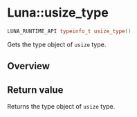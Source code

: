 # Luna::usize_type

```c++
LUNA_RUNTIME_API typeinfo_t usize_type()
```

Gets the type object of `usize` type. 

## Overview


## Return value
Returns the type object of `usize` type. 

